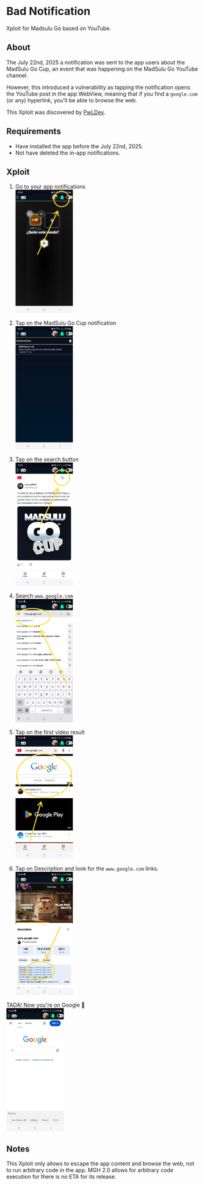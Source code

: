 # Bad Notification

Xploit for Madsulu Go based on YouTube.

## About

The July 22nd, 2025 a notification was sent to the app users about the MadSulu Go Cup, an event that was happening on the MadSulu Go YouTube channel.

However, this introduced a vulnerability as tapping the notification opens the YouTube post in the app WebView, meaning that if you find a `google.com` (or any) hyperlink, you'll be able to browse the web.

This Xploit was discovered by [PwLDev](https://github.com/PwLDev).

## Requirements

- Have installed the app before the July 22nd, 2025.
- Not have deleted the in-app notifications.

## Xploit

1. Go to your app notifications
   <br>
   <img src="../../.github/screenshots/badnotification_1.jpeg" width="150">

2. Tap on the MadSulu Go Cup notification
   <br>
   <img src="../../.github/screenshots/badnotification_2.jpeg" width="150">

3. Tap on the search button
   <br>
   <img src="../../.github/screenshots/badnotification_3.jpeg" width="150">

4. Search `www.google.com`
   <br>
   <img src="../../.github/screenshots/badnotification_4.jpeg" width="150">

5. Tap on the first video result
   <br>
   <img src="../../.github/screenshots/badnotification_5.jpeg" width="150">

6. Tap on Description and look for the `www.google.com` links.
   <br>
   <img src="../../.github/screenshots/badnotification_6.jpeg" width="150">

TADA! Now you're on Google 🎉
<br>
<img src="../../.github/screenshots/badnotification_7.jpeg" width="150">

## Notes

This Xploit only allows to escape the app content and browse the web, not to run arbitrary code in the app.
MGH 2.0 allows for arbitrary code execution for there is no ETA for its release.
